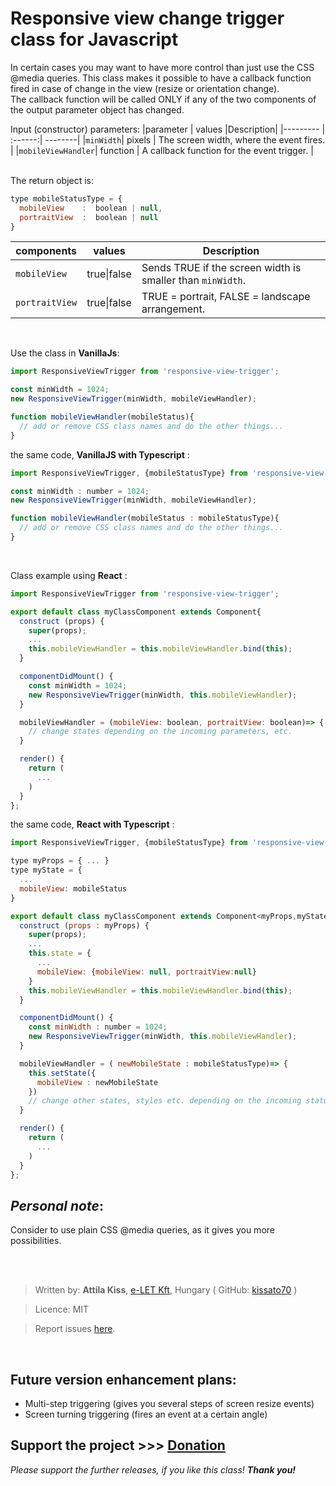 # Responsive view change trigger class for Javascript
In certain cases you may want to have more control than just use the CSS @media queries. This class makes it possible to have a callback function fired in case of change in the view (resize or orientation change).  
The callback function will be called ONLY if any of the two components of the output parameter object has changed. 

Input (constructor) parameters:
|parameter | values |Description|
|--------- | :------:| --------|
|`minWidth`| pixels | The screen width, where the event fires. |
|`mobileViewHandler`| function | A callback function for the event trigger. |
  
<br/>  
The return object is:  

```javascript
type mobileStatusType = {
  mobileView    :  boolean | null,
  portraitView  :  boolean | null
}
```

|components | values |Description|
|--------- | :------:| --------| 
| `mobileView`| true\|false | Sends TRUE if the screen width is smaller than `minWidth`.|  
| `portraitView` | true\|false | TRUE = portrait, FALSE = landscape arrangement.|  
<br>  



Use the class in __VanillaJs__:
```javascript
import ResponsiveViewTrigger from 'responsive-view-trigger';

const minWidth = 1024;
new ResponsiveViewTrigger(minWidth, mobileViewHandler);

function mobileViewHandler(mobileStatus){
  // add or remove CSS class names and do the other things...
}
```
the same code, __VanillaJS with Typescript__ :
```javascript
import ResponsiveViewTrigger, {mobileStatusType} from 'responsive-view-trigger';

const minWidth : number = 1024;
new ResponsiveViewTrigger(minWidth, mobileViewHandler);

function mobileViewHandler(mobileStatus : mobileStatusType){
  // add or remove CSS class names and do the other things...
}
```
<br/>  

Class example using __React__ : 
```javascript
import ResponsiveViewTrigger from 'responsive-view-trigger';

export default class myClassComponent extends Component{
  construct (props) {
    super(props);
    ...
    this.mobileViewHandler = this.mobileViewHandler.bind(this);
  }

  componentDidMount() {
    const minWidth = 1024;
    new ResponsiveViewTrigger(minWidth, this.mobileViewHandler);
  }

  mobileViewHandler = (mobileView: boolean, portraitView: boolean)=> {
    // change states depending on the incoming parameters, etc.
  }

  render() {
    return (
      ...
    )
  }
};
```
the same code, __React with Typescript__ :
```javascript
import ResponsiveViewTrigger, {mobileStatusType} from 'responsive-view-trigger';

type myProps = { ... }
type myState = {
  ...
  mobileView: mobileStatus
}

export default class myClassComponent extends Component<myProps,myState>{
  construct (props : myProps) {
    super(props);
    ...
    this.state = {
      ...
      mobileView: {mobileView: null, portraitView:null}
    }
    this.mobileViewHandler = this.mobileViewHandler.bind(this);
  }

  componentDidMount() {
    const minWidth : number = 1024;
    new ResponsiveViewTrigger(minWidth, this.mobileViewHandler);
  }

  mobileViewHandler = ( newMobileState : mobileStatusType)=> {
    this.setState({
      mobileView : newMobileState
    })
    // change other states, styles etc. depending on the incoming status, etc.
  }

  render() {
    return (
      ...
    )
  }
};
```

## ___Personal note___:
Consider to use plain CSS @media queries, as it gives you more possibilities.


<br><br>
>Written by: __Attila Kiss__, [e-LET Kft](https://e-let.hu), Hungary  ( GitHub: [kissato70](https://github.com/kissato70) )

 > Licence:  MIT

> Report issues [here](https://github.com/kissato70/dist-upload-s3/issues).

<br>  

## Future version enhancement plans:
- Multi-step triggering (gives you several steps of screen resize events)
- Screen turning triggering (fires an event at a certain angle)
## Support the project >>> [Donation](https://bit.ly/kissato70_paypal_donate)  
_Please support the further releases, if you like this class! **Thank you!**_  
<br/>